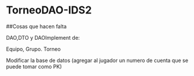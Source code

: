 # TorneoDAO-IDS2

##Cosas que hacen falta

DAO,DTO y DAOImplement de:

Equipo, Grupo. Torneo

Modificar la base de datos (agregar al jugador un numero de cuenta que se puede tomar como PK)
